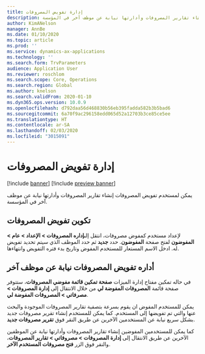 ```yaml
---
title: إدارة تفويض المصروفات
description: يمكن لمستخدم تفويض المصروفات إنشاء تقارير المصروفات وأدارتها نيابة عن موظف آخر في المؤسسة.
author: KimANelson
manager: AnnBe
ms.date: 01/10/2020
ms.topic: article
ms.prod: ''
ms.service: dynamics-ax-applications
ms.technology: ''
ms.search.form: TrvParameters
audience: Application User
ms.reviewer: roschlom
ms.search.scope: Core, Operations
ms.search.region: Global
ms.author: knelson
ms.search.validFrom: 2020-01-10
ms.dyn365.ops.version: 10.0.9
ms.openlocfilehash: d792daa56d468830b56eb395fadda582b3b5bad6
ms.sourcegitcommit: 6a70f9ac296158edd065d52a12703b3ce85ce5ee
ms.translationtype: HT
ms.contentlocale: ar-SA
ms.lasthandoff: 02/03/2020
ms.locfileid: "3015091"
---
```

# <a name="manage-expense-delegation"></a>إدارة تفويض المصروفات

[!include [banner](../includes/banner.md)]
[!include [preview banner](../includes/preview-banner.md)]


يمكن لمستخدم تفويض المصروفات إنشاء تقارير المصروفات وأدارتها نيابة عن موظف آخر في المؤسسة.

## <a name="configuring-expense-delegation"></a>تكوين تفويض المصروفات

لإعداد مستخدم كمفوض مصروفات، انتقل إلى**إداره المصروفات > الإعداد > عام > المفوضون** لفتح صفحة **المفوضون**. حدد **جديد** ثم حدد الموظف الذي سيتم تحديد تفويض له. ادخل الاسم المستعار للمستخدم المفوض وتاريخ بدء فتره التفويض وانتهاءها.

## <a name="managing-expense-delegation-on-behalf-of-another-employee"></a>أداره تفويض المصروفات نيابة عن موظف آخر

في حاله تمكين مفتاح إدارة الميزات **صفحة تمكين قائمة مفوضي المصروفات**، ستتوفر صفحة قائمة **المصروفات المفوضة لي** من خلال الانتقال إلى **إدارة المصروفات > مصرفاتي > المصروفات المفوضة لي**.

يمكن للمستخدم المفوض ان يقوم بسرعة بتصفية تقارير المصروفات الموجودة والبحث عنها والتي تم تفويضها إلى المستخدم. كما يمكن للمستخدم إنشاء تقرير مصروفات جديد بشكل سريع نيابة عن المستخدمين الآخرين عن طريق النقر فوق **تقرير مصروفات جديد**.

كما يمكن للمستخدمين المفوضين إنشاء تقارير المصروفات وأدارتها نيابة عن الموظفين الآخرين عن طريق الانتقال إلى **إدارة المصروفات > مصروفاتي > تقارير المصروفات**، والنقر فوق الزر **فتح مصروفات المستخدم الآخر**.
